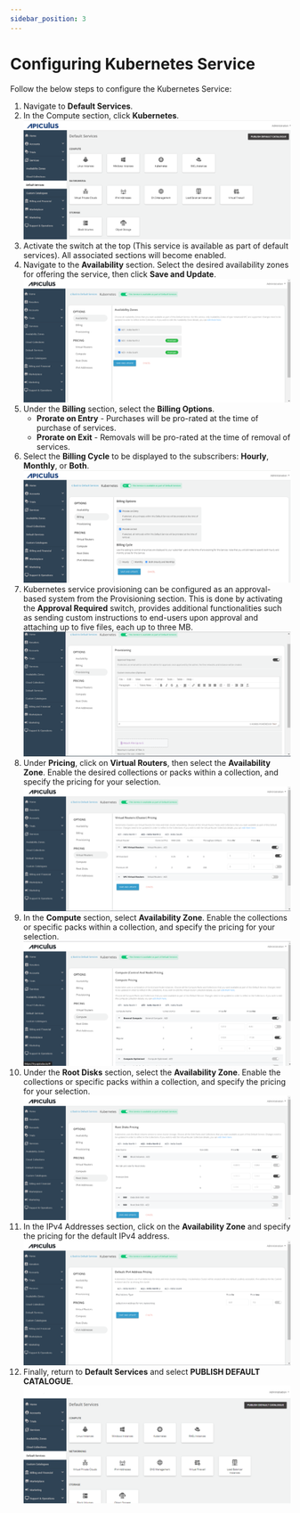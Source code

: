 ```yaml
---
sidebar_position: 3
---
```

# Configuring Kubernetes Service

Follow the below steps to configure the Kubernetes Service:

1. Navigate to **Default Services**.
2. In the Compute section, click **Kubernetes**.![Configuring Kubernetes Instances](img/DefaultServices.png)
3. Activate the switch at the top (This service is available as part of default services). All associated sections will become enabled.
4. Navigate to the **Availability** section. Select the desired availability zones for offering the service, then click **Save and Update**.
	![Configuring Kubernetes Service](img/Kubernetes2.png)
5. Under the **Billing** section, select the **Billing Options**.
	- **Prorate on Entry** - Purchases will be pro-rated at the time of purchase of services.
	- **Prorate on Exit** - Removals will be pro-rated at the time of removal of services.
6. Select the **Billing Cycle** to be displayed to the subscribers: **Hourly**, **Monthly**, or **Both**.
	![Configuring Kubernetes Service](img/Kubernetes3.png)
7. Kubernetes service provisioning can be configured as an approval-based system from the Provisioning section. This is done by activating the **Approval Required** switch, provides additional functionalities such as sending custom instructions to end-users upon approval and attaching up to five files, each up to three MB.
	![Configuring Kubernetes Service](img/Kubernetes4.png)
8. Under **Pricing**, click on **Virtual Routers**, then select the **Availability Zone**. Enable the desired collections or packs within a collection, and specify the pricing for your selection.
	![Configuring Kubernetes Service](img/Kubernetes5.png)
9. In the **Compute** section, select **Availability Zone**. Enable the collections or specific packs within a collection, and specify the pricing for your selection.
	![Configuring Kubernetes Service](img/Kubernetes6.png)
10. Under the **Root Disks** section, select the **Availability Zone**. Enable the collections or specific packs within a collection, and specify the pricing for your selection.
	![Configuring Kubernetes Service](img/Kubernetes7.png)
11. In the IPv4 Addresses section, click on the **Availability Zone** and specify the pricing for the default IPv4 address.
	![Configuring Kubernetes Service](img/Kubernetes8.png)
12. Finally, return to **Default Services** and select **PUBLISH DEFAULT CATALOGUE**.
	![Configuring Kubernetes Instances](img/rhel.png)





